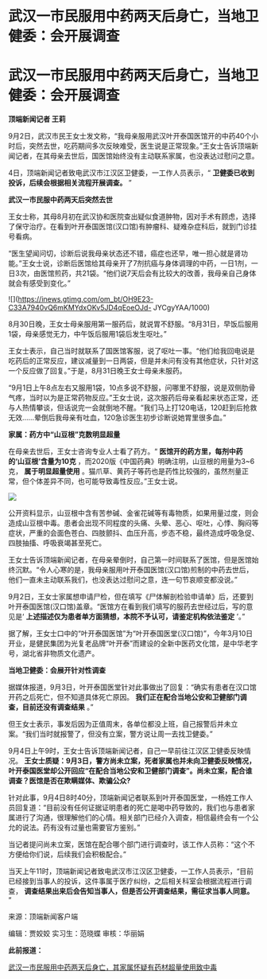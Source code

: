 # 武汉一市民服用中药两天后身亡，当地卫健委：会开展调查

# 武汉一市民服用中药两天后身亡，当地卫健委：会开展调查

**顶端新闻记者 王莉**

9月2日，武汉市民王女士发文称，“我母亲服用武汉叶开泰国医馆开的中药40个小时后，突然去世，吃药期间多次反映难受，医生说是正常现象。”王女士告诉顶端新闻记者，在其母亲去世后，国医馆始终没有主动联系家属，也没表达过慰问之意。

4日，顶端新闻记者致电武汉市江汉区卫健委，一工作人员表示，“ **卫健委已收到投诉，后续会根据相关流程开展调查。** ”

**武汉一市民服中药两天后突然去世**

王女士称，其母8月初在武汉协和医院查出疑似食道肿物，因对手术有顾虑，选择了保守治疗。在看到叶开泰国医馆(汉口馆)有肿瘤科、疑难杂症科后，就到门诊挂号看病。

“医生望闻问切，诊断后说我母亲状态还不错，癌症也还早，唯一担心就是肾功能。”王女士说，诊断后医馆给其母亲开了7剂抗癌与身体调理的中药，一日1剂，一日3次，由医馆煎药，共21袋。“他们说7天后会有比较大的改善，我母亲自己身体就会有感受到变化。”

![](https://inews.gtimg.com/om_bt/OH9E23-C33A7940vQ6mKMYdxOKv5JD4qEoeOJd-
JYCgyYAA/1000)

8月30日晚，王女士母亲服用第一服药后，就说胃不舒服。“8月31日，早饭后服用1袋，母亲感觉无力，中午饭后服用1袋后发生呕吐。”

王女士表示，自己当时就联系了国医馆客服，说了呕吐一事。“他们给我回电说是吃药后的正常反应，建议减量到一日两袋，但是并未问有没有其他症状，只针对这一个反应做了回复。”于是，8月31日晚王女士母亲未服药。

“9月1日上午8点左右又服用1袋，10点多说不舒服，问哪里不舒服，说是双侧肋骨气疼，当时以为是正常药物反应。”王女士说，这次服药后母亲看起来状态正常，还与人热情攀谈，但话说完一会就倒地不醒。“我们马上打120电话，120赶到后抢救无效……晕倒后我母亲有吐血，120急诊医生初步诊断说她胃里很多血。”

**家属：药方中“山豆根”克数明显超量**

在母亲去世后，王女士咨询专业人士看了药方。“ **医馆开的药方里，每剂中药的‘山豆根’含量为10克**
，而2020版《中国药典》明确注明，山豆根的用量为3~6克， **属于明显超量使用**
。猫爪草、黄药子等药也是药性比较强的，虽然剂量正常，但个体差异不同，也可能导致毒性反应。”王女士说。

![](https://inews.gtimg.com/om_bt/ONTkNSBIohRZP96RLPRlGUd1E7WaozuREk5_M_sh62HFcAA/1000)

公开资料显示，山豆根中含有苦参碱、金雀花碱等有毒物质，如果用量过度，则会造成山豆根中毒。患者会出现不同程度的头痛、头晕、恶心、呕吐，心悸、胸闷等症状，严重的会面色苍白、四肢颤抖、血压升高，步态不稳，最终造成呼吸急促、四肢抽搐、呼吸衰竭甚至死亡。

王女士告诉顶端新闻记者，在母亲晕倒时，自己第一时间联系了医馆，但是医馆始终沉默。“令人心寒的是，我母亲服用叶开泰国医馆(汉口馆)煎制的中药去世后，他们一直未主动联系我们，也没表达过慰问之意，连一句节哀顺变都没说。”

9月2日，王女士家属想申请尸检，但在填写《尸体解剖检验申请单》后，还要到叶开泰国医馆(汉口馆)盖章。“医馆方在看到我们填写的服药去世经过后，写的意见是‘
**上述描述仅为患者单方面猜想，本院不予认可，请鉴定机构依法鉴定** ’。”

据了解，王女士口中的“叶开泰国医馆”为“叶开泰国医堂(汉口馆)”，今年3月10日开业，是健民集团为光复老品牌“叶开泰”而建设的全新中医药文化馆，是中华老字号，湖北省非物质文化遗产。

**当地卫健委：会展开针对性调查**

据媒体报道，9月3日，叶开泰国医堂针对此事做出了回复：“确实有患者在汉口馆开药之后死亡，但不知道具体死亡原因。
**我们正在配合当地公安和卫健部门调查，目前还没有调查结果** 。”

但王女士表示，事发后因为正值周末，各单位都没上班，自己报警后并未立案。“我们当时就报警了，但没有立案，警方说让周一去找卫健委。”

9月4日上午9时，王女士告诉顶端新闻记者，自己一早前往江汉区卫健委反映情况。
**王女士质疑：9月3日，警方尚未立案，死者家属也并未向卫健委反映情况，叶开泰国医堂却公开回应“在配合当地公安和卫健部门调查”。尚未立案，配合谁调查？医馆是否在欺瞒媒体、欺骗公众?**

针对此事，9月4日8时40分，顶端新闻记者联系到叶开泰国医堂，一杨姓工作人员回复道：“目前没有任何证据证明患者的死亡是喝中药导致的，我们也与患者家属进行了沟通，很理解他们的心情。相关部门已经介入调查，相信最终会有一个公允的说法。药有没有过量也需要官方鉴别。”

当记者提问尚未立案，医馆在配合哪个部门进行调查时，该工作人员称：“这个不方便给你们说，后续我们会积极配合。”

当天上午11时，顶端新闻记者致电武汉市江汉区卫健委，一工作人员表示，“目前已经接到当事人的投诉，这件事属于医疗纠纷，之后相关科室会根据流程进行调查，
**调查结果出来后会告知当事人，但是否公开调查结果，需征求当事人同意。** ”

来源：顶端新闻客户端

编辑：贾姣姣 实习生：范晓蝶 审核：华丽娟

**此前报道：**

[武汉一市民服用中药两天后身亡，其家属怀疑有药材超量使用致中毒](https://new.qq.com/rain/a/20230903A06ELS00)

